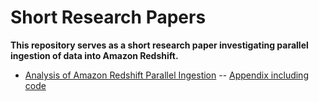 # Short Research Papers

__This repository serves as a short research paper investigating parallel ingestion of data into Amazon Redshift.__

- [Analysis of Amazon Redshift Parallel Ingestion](/Papers/Analysis_of_Amazon_Redshift_Parallel_Ingestion.pdf)
-- [Appendix including code](/Code/Analysis_of_Amazon_Redshift_Parallel_Ingestion.ipynb)
